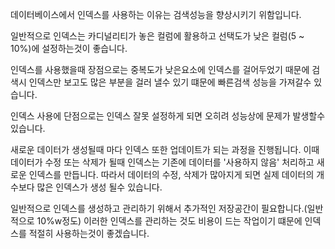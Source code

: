 데이터베이스에서 인덱스를 사용하는 이유는 검색성능을 향상시키기 위함입니다.

일반적으로 인덱스는 카디널리티가 놓은 컬럼에 활용하고 선택도가 낮은 컬럼(5 ~ 10%)에 설정하는것이 좋습니다.

인덱스를 사용했을때 장점으로는 중복도가 낮은요소에 인덱스를 걸어두었기 때문에 
검색시 인덱스만 보고도 많은 부분을 걸러 낼수 있기 떄문에 빠른검색 성능을 가져갈수 있습니다. 

인덱스 사용에 단점으로는 인덱스 잘못 설정하게 되면 오히려 성능상에 문제가 발생할수 있습니다.

새로운 데이터가 생성될때 마다 인덱스 또한 업데이트가 되는 과정을 진행됩니다.
이때 데이터가 수정 또는 삭제가 될때 인덱스는 기존에 데이터를 '사용하지 않음' 처리하고 새로운 인덱스를 만듭니다.
따라서 데이터의 수정, 삭제가 많아지게 되면 실제 데이터의 개수보다 많은 인덱스가 생성 될수 있습니다.

일반적으로 인덱스를 생성하고 관리하기 위해서 추가적인 저장공간이 필요합니다.(일반적으로 10%w정도)
이러한 인덱스를 관리하는 것도 비용이 드는 작업이기 떄문에 인덱스를 적절히 사용하는것이 좋겠습니다.
